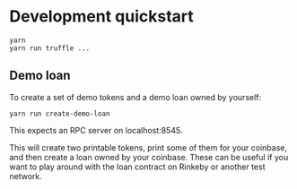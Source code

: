Development quickstart
======================

    yarn
    yarn run truffle ...


Demo loan
---------

To create a set of demo tokens and a demo loan owned by yourself:

    yarn run create-demo-loan

This expects an RPC server on localhost:8545.

This will create two printable tokens, print some of them for your coinbase, and then create a loan owned by your coinbase. These can be useful if you want to play around with the loan contract on Rinkeby or another test network.
